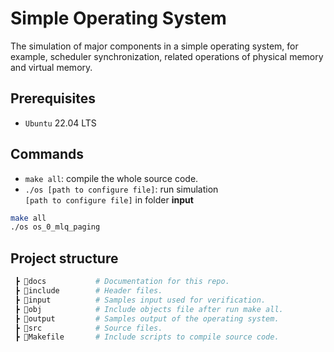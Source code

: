 # Simple Operating System

The simulation of major components in a simple operating system, for example, scheduler synchronization, related operations of physical memory and virtual memory.

## Prerequisites

- `Ubuntu` 22.04 LTS

## Commands

- `make all`: compile the whole source code.
- `./os [path to configure file]`: run simulation  
`[path to configure file]` in folder **input**
```sh
make all
./os os_0_mlq_paging
```

## Project structure

```py
 ┣ 📂docs           # Documentation for this repo.
 ┣ 📂include        # Header files.
 ┣ 📂input          # Samples input used for verification.
 ┣ 📂obj            # Include objects file after run make all.
 ┣ 📂output         # Samples output of the operating system.
 ┣ 📂src            # Source files.
 ┣ 📜Makefile       # Include scripts to compile source code. 
```
